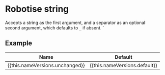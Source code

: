 # Robotise string

Accepts a string as the first argument, and a separator as an optional second argument, which defaults to `_` if absent. `

## Example
<div class="ember-skeleton-styles">
<DocsDemo class="body-text" as |demo|>
  <demo.example @name="robotise-string" class="viewport">
    <table>
      <thead>
        <tr>
          <th>Name</th>
          <th>Default</th>
          <th>Custom separator</th>
        </tr>
      </thead>
      <tbody>
        <tr>
          <td>{{this.nameVersions.unchanged}}</td>
          <td>{{this.nameVersions.default}}</td>
          <td>{{this.nameVersions.customSeparator}}</td>
        </tr>
      </tbody>
    </table>
  </demo.example>
  <demo.snippet @name="robotise-string-util.js" @label="Controller" />
  <demo.snippet @name="robotise-string" @label="Template" @language="htmlbars" />
  <demo.snippet @name="names.js" @label="Model" @language="javascript" />
</DocsDemo>
</div>